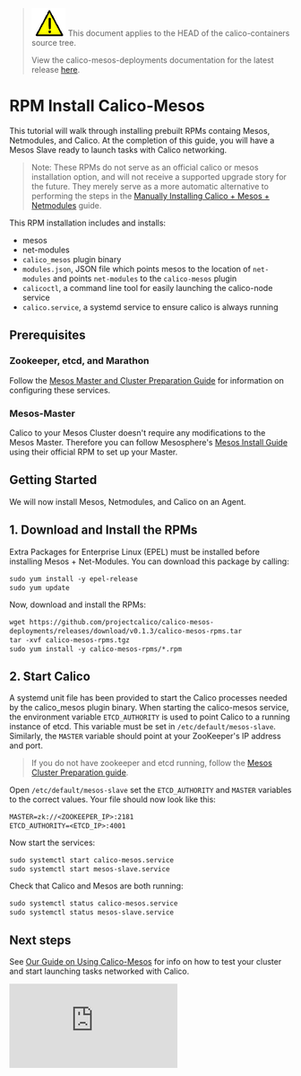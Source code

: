 <!--- master only -->
> ![warning](images/warning.png) This document applies to the HEAD of the calico-containers source tree.
>
> View the calico-mesos-deployments documentation for the latest release [here](https://github.com/projectcalico/calico-mesos-deployments/blob/0.26.0_N0.1.0_C0.1.3/docs/RpmInstallCalicoMesos.md).
<!--- else
> You are viewing the calico-mesos-deployments documentation for release **release**.
<!--- end of master only -->

# RPM Install Calico-Mesos
This tutorial will walk through installing prebuilt RPMs containg Mesos, Netmodules, and Calico. At the completion of this guide, you will have a Mesos Slave ready to launch tasks with Calico networking.

>Note: These RPMs do not serve as an official calico or mesos installation option, and will not receive a supported upgrade story for the future. They merely serve as a more automatic alternative to performing the steps in the [Manually Installing Calico + Mesos + Netmodules](ManualInstallCalicoMesos.md) guide. 

This RPM installation includes and installs:
- mesos
- net-modules
- `calico_mesos` plugin binary
- `modules.json`, JSON file which points mesos to the location of `net-modules` and points `net-modules` to the `calico-mesos` plugin
- `calicoctl`, a command line tool for easily launching the calico-node service
- `calico.service`, a systemd service to ensure calico is always running

## Prerequisites
### Zookeeper, etcd, and Marathon
Follow the [Mesos Master and Cluster Preparation Guide](MesosClusterPreparation.md) for information on configuring these services.

### Mesos-Master
Calico to your Mesos Cluster doesn't require any modifications to the Mesos Master. Therefore you can follow Mesosphere's  [Mesos Install Guide](https://mesosphere.com/downloads/) using their official RPM to set up your Master.


## Getting Started
We will now install Mesos, Netmodules, and Calico on an Agent.

## 1. Download and Install the RPMs
Extra Packages for Enterprise Linux (EPEL) must be installed before installing Mesos + Net-Modules. You can download this package by calling:

```
sudo yum install -y epel-release
sudo yum update
```

Now, download and install the RPMs:
```
wget https://github.com/projectcalico/calico-mesos-deployments/releases/download/v0.1.3/calico-mesos-rpms.tar
tar -xvf calico-mesos-rpms.tgz
sudo yum install -y calico-mesos-rpms/*.rpm
```

## 2. Start Calico
A systemd unit file has been provided to start the Calico processes needed by the calico_mesos plugin binary. When starting the calico-mesos service, the environment variable `ETCD_AUTHORITY` is used to point Calico to a running instance of etcd. This variable must be set in `/etc/default/mesos-slave`.  Similarly, the `MASTER` variable should point at your ZooKeeper's IP address and port. 

> If you do not have zookeeper and etcd running, follow the [Mesos Cluster Preparation guide](MesosClusterPreparation.md#install-zookeeper-and-etcd).

Open `/etc/default/mesos-slave` set the `ETCD_AUTHORITY` and `MASTER` 
variables to the correct values.  Your file should now look like this:
```
MASTER=zk://<ZOOKEEPER_IP>:2181
ETCD_AUTHORITY=<ETCD_IP>:4001
```

Now start the services:

```
sudo systemctl start calico-mesos.service
sudo systemctl start mesos-slave.service
```

Check that Calico and Mesos are both running:

```
sudo systemctl status calico-mesos.service
sudo systemctl status mesos-slave.service
```

## Next steps
See [Our Guide on Using Calico-Mesos](UsingCalicoMesos.md) for info on how to test your cluster and start launching tasks networked with Calico.


[calico-mesos]: https://github.com/projectcalico/calico-mesos/releases/latest

[![Analytics](https://ga-beacon.appspot.com/UA-52125893-3/calico-containers/docs/mesos/RpmInstallCalicoMesos.md?pixel)](https://github.com/igrigorik/ga-beacon)
